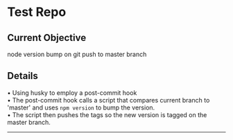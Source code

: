 # Test Repo  

## Current Objective
node version bump on git push to master branch

## Details
• Using husky to employ a post-commit hook  
• The post-commit hook calls a script that compares current branch to 'master' and uses `npm version` to bump the version.  
• The script then pushes the tags so the new version is tagged on the master branch.  
  
---

